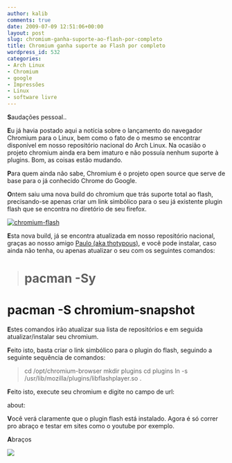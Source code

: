 ```yaml
---
author: kalib
comments: true
date: 2009-07-09 12:51:06+00:00
layout: post
slug: chromium-ganha-suporte-ao-flash-por-completo
title: Chromium ganha suporte ao Flash por completo
wordpress_id: 532
categories:
- Arch Linux
- Chromium
- google
- Impressões
- Linux
- software livre
---
```


**S**audações pessoal..

**E**u já havia postado aqui a notícia sobre o lançamento do navegador Chromium para o Linux, bem como o fato de o mesmo se encontrar disponível em nosso repositório nacional do Arch Linux. Na ocasião o projeto chromium ainda era bem imaturo e não possuía nenhum suporte à plugins. Bom, as coisas estão mudando.

**P**ara quem ainda não sabe, Chromium é o projeto open source que serve de base para o já conhecido Chrome do Google.

**O**ntem saiu uma nova build do chromium que trás suporte total ao flash, precisando-se apenas criar um link simbólico para o seu já existente plugin flash que se encontra no diretório de seu firefox.


[![chromium-flash](http://marcelocavalcante.net/portal/wp-content/uploads/2009/07/chromium-flash-300x178.png)](http://marcelocavalcante.net/portal/wp-content/uploads/2009/07/chromium-flash.png)



**E**sta nova build, já se encontra atualizada em nosso repositório nacional, graças ao nosso amigo [Paulo (aka thotypous)](http://matias.archlinux-br.org/), e você pode instalar, caso ainda não tenha, ou apenas atualizar o seu com os seguintes comandos:


> # pacman -Sy

# pacman -S chromium-snapshot


**E**stes comandos irão atualizar sua lista de repositórios e em seguida atualizar/instalar seu chromium.

**F**eito isto, basta criar o link simbólico para o plugin do flash, seguindo a seguinte sequência de comandos:


> cd /opt/chromium-browser
mkdir plugins
cd plugins
ln -s /usr/lib/mozilla/plugins/libflashplayer.so .


**F**eito isto, execute seu chromium e digite no campo de url:

about:

**V**ocê verá claramente que o plugin flash está instalado. Agora é só correr pro abraço e testar em sites como o youtube por exemplo.

**A**braços


![](http://www.marcelocavalcante.net/portal/imgs/userbar.gif)




